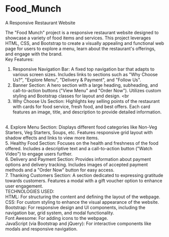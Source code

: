 # Food_Munch
 A Responsive Restaurant Website
 <br>

The "Food Munch" project is a responsive restaurant website designed to showcase a variety of food items and services. This project leverages HTML, CSS, and Bootstrap to create a visually appealing and functional web page for users to explore a menu, learn about the restaurant's offerings, and engage with the brand.
<br>
Key Features:
<br>
1. Responsive Navigation Bar: A fixed top navigation bar that adapts to various screen sizes. Includes links to sections such as "Why Choose Us?", "Explore Menu", "Delivery & Payment", and "Follow Us".
   <br>
2. Banner Section: A hero section with a large heading, subheading, and call-to-action buttons ("View Menu" and "Order Now"). Utilizes custom styling and Bootstrap classes for layout and design.
<br
 3. Why Choose Us Section: Highlights key selling points of the restaurant with cards for food service, fresh food, and best offers. Each card features an image, title, and description to provide detailed information.
 <br>
4. Explore Menu Section: Displays different food categories like Non-Veg Starters, Veg Starters, Soups, etc. Features responsive grid layout with shadow effects and links to view more items.
<br>
5. Healthy Food Section: Focuses on the health and freshness of the food offered. Includes a descriptive text and a call-to-action button ("Watch Video") to engage users further.
<br>
6. Delivery and Payment Section: Provides information about payment options and delivery tracking. Includes images of accepted payment methods and a "Order Now" button for easy access.
<br>  
7. Thanking Customers Section: A section dedicated to expressing gratitude towards customers. Features a modal with a gift voucher option to enhance user engagement.
<br>
TECHNOLOGIES USED:
<br>
HTML: For structuring the content and defining the layout of the webpage.
<br>
CSS: For custom styling to enhance the visual appearance of the website.
<br>
Bootstrap: For responsive design and UI components, including the navigation bar, grid system, and modal functionality.
<br>
Font Awesome: For adding icons to the webpage.
<br>
JavaScript (via Bootstrap and jQuery): For interactive components like modals and responsive navigation.
